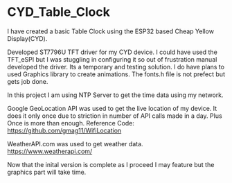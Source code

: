 # CYD_Table_Clock
I have created a basic Table Clock using the ESP32 based Cheap Yellow Display(CYD).

Developed ST7796U TFT driver for my CYD device. I could have used the TFT_eSPI but I was stuggling in configuring it so out of frustration manual developed the driver. Its a temporary and testing solution.
I do have plans to used Graphics library to create animations. The fonts.h file is not prefect but gets job done.

In this project I am using NTP Server to get the time data using my network.

Google GeoLocation API was used to get the live location of my device. It does it only once due to striction in number of API calls made in a day. Plus Once is more than enough.
Reference Code: https://github.com/gmag11/WifiLocation 

WeatherAPI.com was used to get weather data. https://www.weatherapi.com/

Now that the inital version is complete as I proceed I may feature but the graphics part will take time.
